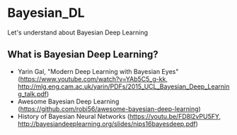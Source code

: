 # Bayesian_DL
Let's understand about Bayesian Deep Learning

## What is Bayesian Deep Learning?

- Yarin Gal, "Modern Deep Learning with Bayesian Eyes" (https://www.youtube.com/watch?v=YAb5C5_g-kk, http://mlg.eng.cam.ac.uk/yarin/PDFs/2015_UCL_Bayesian_Deep_Learning_talk.pdf)
- Awesome Bayesian Deep Learning (https://github.com/robi56/awesome-bayesian-deep-learning)
- History of Bayesian Neural Networks (https://youtu.be/FD8l2vPU5FY, http://bayesiandeeplearning.org/slides/nips16bayesdeep.pdf)
